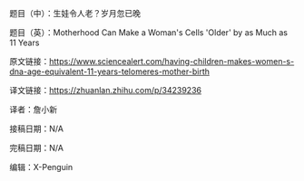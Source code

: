 题目（中）：生娃令人老？岁月忽已晚

题目（英）：Motherhood Can Make a Woman's Cells 'Older' by as Much as 11 Years

原文链接：https://www.sciencealert.com/having-children-makes-women-s-dna-age-equivalent-11-years-telomeres-mother-birth

译文链接：https://zhuanlan.zhihu.com/p/34239236

译者：詹小新

接稿日期：N/A

完稿日期：N/A

编辑：X-Penguin

